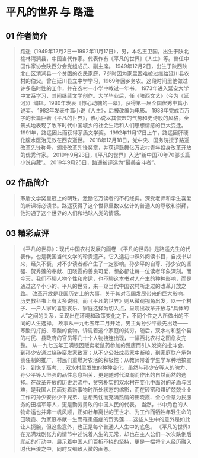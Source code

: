 # 平凡的世界 与 路遥

## 01 作者简介
> 路遥（1949年12月2日—1992年11月17日），男，本名王卫国，出生于陕北榆林清涧县，中国当代作家。代表作有《平凡的世界》《人生》等。曾任中国作家协会陕西分会党组成员、副主席。
> 1949年12月2日，出生于陕西陕北山区清涧县一个贫困的农民家庭，7岁时因为家里困难被过继给延川县农村的伯父。曾在延川县立中学学习，1969年回乡务农。这段时间里他做过许多临时性的工作，并在农村一小学中教过一年书。
> 1973年进入延安大学中文系学习，其间继续文学创作。大学毕业后，任《陕西文艺》（今为《延河》）编辑。1980年发表《惊心动魄的一幕》，获得第一届全国优秀中篇小说奖。
> 1982年发表中篇小说《人生》，后被改编为电影。
> 1988年完成百万字的长篇巨著《平凡的世界》，该小说以其恢宏的气势和史诗般的风格，全景式地表现了改革时代中国城乡的社会生活和人们思想情感的巨大变迁。
> 1991年，路遥因此而获得茅盾文学奖。
> 1992年11月17日上午，路遥因肝硬化腹水医治无效在西安逝世。
> 2018年12月18日，党中央、国务院授予路遥改革先锋称号，颁授改革先锋奖章，并获评鼓舞亿万农村青年投身改革开放的优秀作家。
> 2019年9月23日，《平凡的世界》入选“新中国70年70部长篇小说典藏”。
> 2019年9月25日，路遥被评选为“最美奋斗者”。

## 02 作品简介
> 茅盾文学奖皇冠上的明珠。激励亿万读者的不朽经典。深受老师和学生喜爱的新课标必读书。路遥获得了这个世界里数以亿计的普通人的尊敬和崇拜，他沟通了这个世界的人们和地球人类的情感。

## 03 精彩点评
> 《平凡的世界》：现代中国农村发展的画卷
> 《平凡的世界》是路遥先生的代表作，也是我国当代文学的珍贵遗产。它入选初中课外阅读书目，自成书以来，经久不衰，对不少读者都产生了一定影响。孙少平的自尊、孙少安的坚强、贺秀莲的奉献、田晓霞的善良可爱，想必都让每一位读者印象深刻。而今天，我们不聊人物个性和命运，也不聊这本书对人产生的种种影响，而是通过这个小小的、平凡的世界，来一窥当代中国农村所走过的改革开放之路。
> 改革开放是我国历史上的大事，关于其对我国发展带来的巨大影响，历史教科书上有太多说明。而《平凡的世界》则从微观视角出发，以一个村子、一户人家的喜怒哀乐、家庭选择为切入点，呈现出改革开放与“具体的人”之间的关系，呈现出在环境和政策变化之下，不同个性之人所做出的不同的人生选择。
故事从一九七五年二月开始，男主角孙少平最先出场——寒酸的打扮、寒酸的食物，诉说着这个家庭的贫穷。随后，双水村和整个县的村民、县政府的官员等几十个人物接连出现，一幅西北农村之图愈发完整。
> 从一九七五年王满银因贩卖老鼠药参加的荒唐而引人发笑的批斗会，到孙少安通过烧砖窑发家致富；从不少公社成员家中断粮，到家庭联产承包责任制的推广，村民们重燃对农活的积极性；从教师带着学生学军种地搞宣传，到恢复高考……双水村里发生的种种变化，虽然与孙少安等人的魄力、孙少平等人坚强的品性息息相关，更是随时代浪潮而作出的自然而然的选择。在改革开放的历史洪流中，贫穷朴实的双水村在变化中面对的矛盾与困难，是我国人民面对着新事物时所处状态的缩影，而在砖窑和煤矿兢兢业业工作的孙少安孙少平兄弟、思想热忱而充满热情的田晓霞、全心全意为民服务的田福军等人，更是勤劳勇敢的中国人民的代表。
当然，书中角色的人物命运也并非一帆风顺，正如壮年离世的王世才、为工作而牺牲年轻生命的田晓霞、为家庭奉献一生而罹患癌症的贺秀莲……这些人生中的意外是如此让人扼腕，但这些意外，也正是每个普通人人生中的底色。
>《平凡的世界》在充满戏剧张力的情节中述说着人生的无常，却也在主人公们一次次跌倒后爬起的行动中，展示着中国人们百折不挠的坚持，更是一幅将个人经历融入时代巨浪之中，同时又细致入微的画卷。